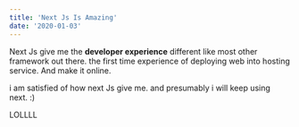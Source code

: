 ```yaml
---
title: 'Next Js Is Amazing'
date: '2020-01-03'
---
```


Next Js give me the **developer experience** different like most other framework out there.
the first time experience of deploying web into hosting service. And make it online.

i am satisfied of how next Js give me. and presumably i will keep using next. :)

LOLLLL